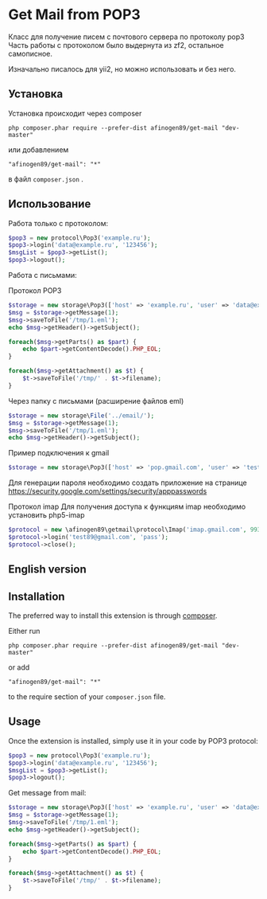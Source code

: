 Get Mail from POP3
==================

Класс для получение писем с почтового сервера по протоколу pop3  
Часть работы с протоколом было выдернута из zf2, остальное самописное.

Изначально писалось для yii2, но можно использовать и без него.

Установка
------------

Установка происходит через composer

```
php composer.phar require --prefer-dist afinogen89/get-mail "dev-master"
```

или добавлением

```
"afinogen89/get-mail": "*"
```

в файл `composer.json` .

Использование
------------

Работа только с протоколом:

```php
$pop3 = new protocol\Pop3('example.ru');
$pop3->login('data@example.ru', '123456');
$msgList = $pop3->getList();
$pop3->logout();
```

Работа с письмами:

Протокол POP3

```php
$storage = new storage\Pop3(['host' => 'example.ru', 'user' => 'data@example.ru', 'password' => '123456']);
$msg = $storage->getMessage(1);
$msg->saveToFile('/tmp/1.eml');
echo $msg->getHeader()->getSubject();

foreach($msg->getParts() as $part) {
    echo $part->getContentDecode().PHP_EOL;
}

foreach($msg->getAttachment() as $t) {
    $t->saveToFile('/tmp/' . $t->filename);
}
```

Через папку с письмами (расширение файлов eml)
```php
$storage = new storage\File('../email/');
$msg = $storage->getMessage(1);
$msg->saveToFile('/tmp/1.eml');
echo $msg->getHeader()->getSubject();
```

Пример подключения к gmail
```php
$storage = new storage\Pop3(['host' => 'pop.gmail.com', 'user' => 'test@gmail.com', 'password' => 'pass', 'ssl' => 'SSL']);
```

Для генерации пароля необходимо создать приложение на странице https://security.google.com/settings/security/apppasswords


Протокол imap
Для получения доступа к функциям imap необходимо установить php5-imap
```php
$protocol = new \afinogen89\getmail\protocol\Imap('imap.gmail.com', 993);
$protocol->login('test89@gmail.com', 'pass');
$protocol->close();
```

English version
-----------

Installation
------------

The preferred way to install this extension is through [composer](http://getcomposer.org/download/).

Either run

```
php composer.phar require --prefer-dist afinogen89/get-mail "dev-master"
```

or add

```
"afinogen89/get-mail": "*"
```

to the require section of your `composer.json` file.


Usage
-----

Once the extension is installed, simply use it in your code by  POP3 protocol:

```php
$pop3 = new protocol\Pop3('example.ru');
$pop3->login('data@example.ru', '123456');
$msgList = $pop3->getList();
$pop3->logout();
```

Get message from mail:

```php
$storage = new storage\Pop3(['host' => 'example.ru', 'user' => 'data@example.ru', 'password' => '123456']);
$msg = $storage->getMessage(1);
$msg->saveToFile('/tmp/1.eml');
echo $msg->getHeader()->getSubject();

foreach($msg->getParts() as $part) {
    echo $part->getContentDecode().PHP_EOL;
}

foreach($msg->getAttachment() as $t) {
    $t->saveToFile('/tmp/' . $t->filename);
}
```